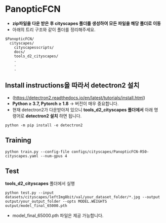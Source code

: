 # PanopticFCN
- **zip파일을 다운 받은 후 cityscapes 폴더를 생성하여 모든 파일을 해당 폴더로 이동**
- 아래의 트리 구조와 같이 폴더를 정리해주세요.

```
$PanopticFCN/
  cityscapes/
    cityscapesscripts/
    docs/
    tools_d2_cityscapes/
    .
    .
    .
```

## Install instructions을 따라서 detectron2 설치
- (https://detectron2.readthedocs.io/en/latest/tutorials/install.html)
- **Python ≥ 3.7, Pytorch ≥ 1.8** → 버전이 매우 중요합니다.
- 현재 detectron2가 다운받아져 있으니 **tools_d2_cityscapes 폴더에서** 아래 명령어로 **detectron2 설치** 하면 됩니다.

<pre><code>python -m pip install -e detectron2</code></pre> 

  
## Training
```
python train.py --config-file configs/cityscapes/PanopticFCN-R50-cityscapes.yaml --num-gpus 4
```

## Test
**tools_d2_cityscapes** 폴더에서 실행
```
python test.py --input datasets/cityscapes/leftImg8bit/val/your_dataset_folder/*.jpg --output output/your_output_folder --opts MODEL.WEIGHTS output/model_final_65000.pth
```

- model_final_65000.pth 파일은 제공 가능합니다.
